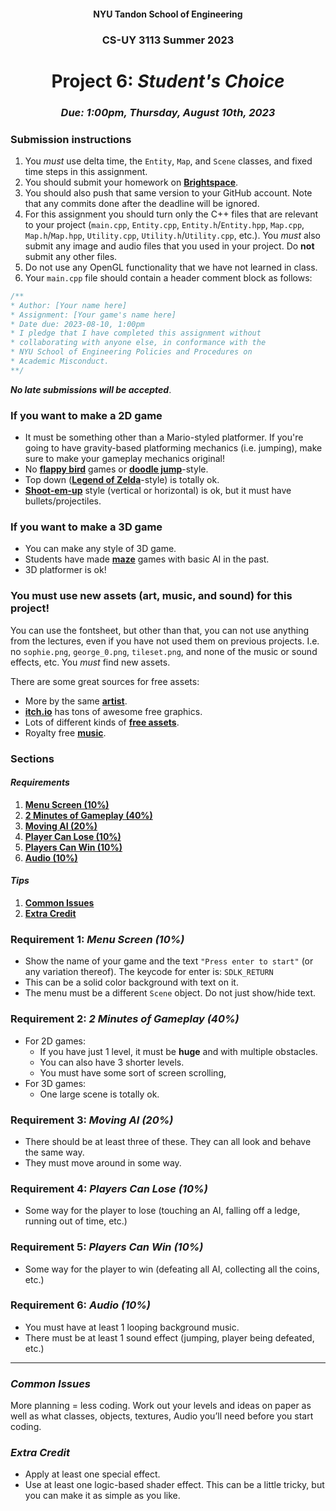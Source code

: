 <h4 align=center>NYU Tandon School of Engineering<h4>
<h3 align=center>CS-UY 3113 Summer 2023</h3>
<h1 align=center>Project 6: <em>Student's Choice</em></h1>
<h3 align=center><em>Due: 1:00pm, Thursday, August 10th, 2023</em></h3>
 
### Submission instructions
1. You _must_ use delta time, the `Entity`, `Map`, and `Scene` classes, and fixed time steps in this assignment.
2. You should submit your homework on [**Brightspace**](https://brightspace.nyu.edu/d2l/lms/dropbox/admin/folders_manage.d2l?ou=289892).
3. You should also push that same version to your GitHub account. Note that any commits done after the deadline will be ignored.
4. For this assignment you should turn only the C++ files that are relevant to your project (`main.cpp`, `Entity.cpp`, `Entity.h`/`Entity.hpp`, `Map.cpp`, `Map.h`/`Map.hpp`, `Utility.cpp`, `Utility.h`/`Utility.cpp`, etc.). You _must_ also submit any image and audio files that you used in your project. Do **not** submit any other files.
4. Do not use any OpenGL functionality that we have not learned in class.
5. Your `main.cpp` file should contain a header comment block as follows:

```c++
/**
* Author: [Your name here]
* Assignment: [Your game's name here]
* Date due: 2023-08-10, 1:00pm
* I pledge that I have completed this assignment without
* collaborating with anyone else, in conformance with the
* NYU School of Engineering Policies and Procedures on
* Academic Misconduct.
**/
```

***No late submissions will be accepted***.

### If you want to make a 2D game

- It must be something other than a Mario-styled platformer. If you're going to have gravity-based platforming mechanics (i.e. jumping), make sure to make your gameplay mechanics original!
- No [**flappy bird**](https://youtu.be/fQoJZuBwrkU) games or [**doodle jump**](https://youtu.be/wjofzwaC_Oo)-style.
- Top down ([**Legend of Zelda**](https://youtu.be/UQlP9sHf5Ho?t=1473)-style) is totally ok.
- [**Shoot-em-up**](https://en.wikipedia.org/wiki/Shoot_'em_up) style (vertical or horizontal) is ok, but it must have bullets/projectiles.

### If you want to make a 3D game

- You can make any style of 3D game.
- Students have made [**maze**](https://youtu.be/McYNXJgqblU?t=11) games with basic AI in the past.
- 3D platformer is ok!

### You must use new assets (art, music, and sound) for this project!

You can use the fontsheet, but other than that, you can not use anything from the lectures, even if you have not used them on previous projects. I.e. no `sophie.png`, `george_0.png`, `tileset.png`, and none of the music or sound effects, etc. You _must_ find new assets.

There are some great sources for free assets:
- More by the same [**artist**](https://kenney.nl/assets).
- [**itch.io**](https://itch.io/game-assets/free) has tons of awesome free graphics.
- Lots of different kinds of [**free assets**](https://opengameart.org/).
- Royalty free [**music**](https://incompetech.com/music/royalty-free/music.html).

### Sections

#### _Requirements_

1. [**Menu Screen (10%)**](#requirement-1-menu-screen-10)
2. [**2 Minutes of Gameplay (40%)**](#requirement-2-2-minutes-of-gameplay-40)
3. [**Moving AI (20%)**](#requirement-3-moving-ai-20)
4. [**Player Can Lose (10%)**](#requirement-4-ai-20)
5. [**Players Can Win (10%)**](#requirement-5-players-can-win-10)
6. [**Audio (10%)**](#requirement-6-audio-10)

#### _Tips_

1. [**Common Issues**](#common-issues)
2. [**Extra Credit**](#extra-credit)

### Requirement 1: _Menu Screen (10%)_

- Show the name of your game and the text `"Press enter to start"` (or any variation thereof). The keycode for enter is: `SDLK_RETURN`
- This can be a solid color background with text on it.
- The menu must be a different `Scene` object. Do not just show/hide text.

### Requirement 2: _2 Minutes of Gameplay (40%)_

- For 2D games:
    - If you have just 1 level, it must be **huge** and with multiple obstacles.
    - You can also have 3 shorter levels.
    - You must have some sort of screen scrolling,
- For 3D games:
    - One large scene is totally ok.

### Requirement 3: _Moving AI (20%)_

- There should be at least three of these. They can all look and behave the same way.
- They must move around in some way.

### Requirement 4: _Players Can Lose (10%)_

- Some way for the player to lose (touching an AI, falling off a ledge, running out of time, etc.)


### Requirement 5: _Players Can Win (10%)_

- Some way for the player to win (defeating all AI, collecting all the coins, etc.)

### Requirement 6: _Audio (10%)_

- You must have at least 1 looping background music.
- There must be at least 1 sound effect (jumping, player being defeated, etc.)

---

### _Common Issues_

More planning = less coding. Work out your levels and ideas on paper as well as what classes, objects, textures, Audio you’ll need before you start coding.

### _Extra Credit_

- Apply at least one special effect.
- Use at least one logic-based shader effect. This can be a little tricky, but you can make it as simple as you like.